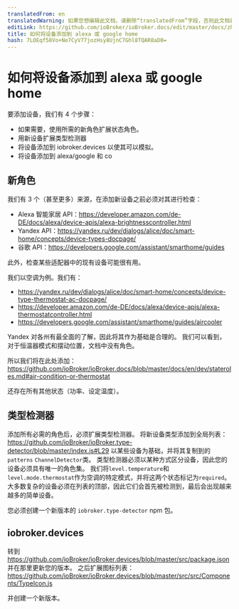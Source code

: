 ```yaml
---
translatedFrom: en
translatedWarning: 如果您想编辑此文档，请删除“translatedFrom”字段，否则此文档将再次自动翻译
editLink: https://github.com/ioBroker/ioBroker.docs/edit/master/docs/zh-cn/dev/adddevice.md
title: 如何将设备添加到 alexa 或 google home
hash: 7LOEqf58Vo+Ne7CyV77jozHsy8UjnC7Ghl8TQAR8aD0=
---
```

# 如何将设备添加到 alexa 或 google home
要添加设备，我们有 4 个步骤：

- 如果需要，使用所需的新角色扩展状态角色。
- 用新设备扩展类型检测器
- 将设备添加到 iobroker.devices 以使其可以模拟。
- 将设备添加到 alexa/google 和 co

## 新角色
我们有 3 个（甚至更多）来源，在添加新设备之前必须对其进行检查：

- Alexa 智能家居 API：https://developer.amazon.com/de-DE/docs/alexa/device-apis/alexa-brightnesscontroller.html
- Yandex API：https://yandex.ru/dev/dialogs/alice/doc/smart-home/concepts/device-types-docpage/
- 谷歌 API：https://developers.google.com/assistant/smarthome/guides

此外，检查某些适配器中的现有设备可能很有用。

我们以空调为例。我们有：

- https://yandex.ru/dev/dialogs/alice/doc/smart-home/concepts/device-type-thermostat-ac-docpage/
- https://developer.amazon.com/de-DE/docs/alexa/device-apis/alexa-thermostatcontroller.html
- https://developers.google.com/assistant/smarthome/guides/aircooler

Yandex 对各州有最全面的了解，因此将其作为基础是合理的。
我们可以看到，对于恒温器模式和摆动位置，文档中没有角色。

所以我们将在此处添加：https://github.com/ioBroker/ioBroker.docs/blob/master/docs/en/dev/stateroles.md#air-condition-or-thermostat

还存在所有其他状态（功率、设定温度）。

## 类型检测器
添加所有必需的角色后，必须扩展类型检测器。
将新设备类型添加到全局列表：https://github.com/ioBroker/ioBroker.type-detector/blob/master/index.js#L29 以某些设备为基础，并将其复制到的`patterns` `ChannelDetector`类。
类型检测器必须以某种方式区分设备，因此您的设备必须具有唯一的角色集。
我们将`level.temperature`和`level.mode.thermostat`作为空调的特定模式，并将这两个状态标记为`required`。
大多数复杂的设备必须在列表的顶部，因此它们会首先被检测到，最后会出现越来越多的简单设备。

您必须创建一个新版本的 `iobroker.type-detector` npm 包。

 ## iobroker.devices
转到 https://github.com/ioBroker/ioBroker.devices/blob/master/src/package.json 并在那里更新您的版本。
之后扩展图标列表：https://github.com/ioBroker/ioBroker.devices/blob/master/src/src/Components/TypeIcon.js

 并创建一个新版本。